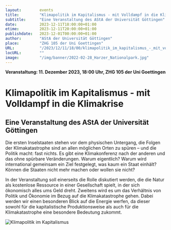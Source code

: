 ```yaml
---
layout:        events
title:         "Klimapolitik im Kapitalismus - mit Volldampf in die Klimakrise"
subtitle:      "Eine Veranstaltung des AStA der Universität Göttingen"
date:          2023-12-11T18:00:00+01:00
etime:         2023-12-11T20:00:00+01:00
publishdate:   2023-12-01T00:00:00+01:00
author:        "AStA der Universität Göttingen"
place:         "ZHG 105 der Uni Goettingen"
URL:           "/2023/12/11/18/00/klimapolitik_im_kapitalismus_-_mit_volldamf_in_die_klimakrise"
locURL:        ""
image:         "/img/banner/2022-02-28_Harzer_Nationalpark.jpg"
---
```


**Veranstaltung: 11. Dezember 2023, 18:00 Uhr, ZHG 105 der Uni Goettingen**

Klimapolitik im Kapitalismus - mit Volldampf in die Klimakrise
===========

Eine Veranstaltung des AStA der Universität Göttingen
-----------
Die ersten Inselstaaten stehen vor dem physischen Untergang, die Folgen der Klimakatastrophe sind an allen möglichen Orten zu spüren – und die Politik macht: fast nichts. Es gibt eine Klimakonferenz nach der anderen und das ohne spürbare Veränderungen. Warum eigentlich? Warum wird international gemeinsam ein Ziel festgelegt, was kaum ein Staat einhält? Können die Staaten nicht mehr machen oder wollen sie nicht?

In der Veranstaltung soll einerseits die Rolle diskutiert werden, die die Natur als kostenlose Ressource in einer Gesellschaft spielt, in der sich ökonomisch alles ums Geld dreht. Zweitens wird es um das Verhältnis von Politik und Ökonomie im Bezug auf die Klimakatastrophe gehen. Dabei werden wir einen besonderen Blick auf die Energie werfen, da dieser sowohl für die kapitalistische Produktionsweise als auch für die Klimakatastrophe eine besondere Bedeutung zukommt.

![Klimapolitik im Kapitalismus](/img/event/2023-12-11-Klimapolitik_im_Kapitalismus.jpg)